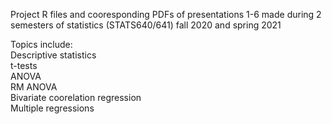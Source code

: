 Project R files and cooresponding PDFs of presentations 1-6 made during 2 semesters of statistics (STATS640/641) fall 2020 and spring 2021   

Topics include:  
Descriptive statistics  
t-tests  
ANOVA  
RM ANOVA  
Bivariate coorelation regression  
Multiple regressions  
